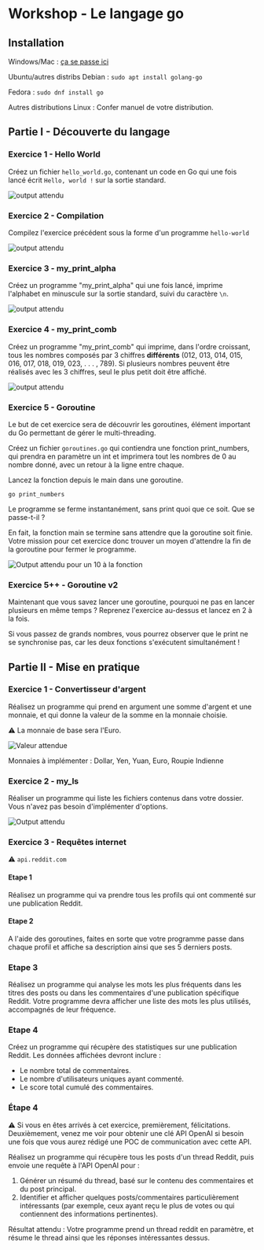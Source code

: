 # Workshop - Le langage go

## Installation

Windows/Mac : [ça se passe ici](https://go.dev/learn/)

Ubuntu/autres distribs Debian : `sudo apt install golang-go`

Fedora : `sudo dnf install go`

Autres distributions Linux : Confer manuel de votre distribution.

## Partie I - Découverte du langage

### Exercice 1 - Hello World

Créez un fichier `hello_world.go`, contenant un code en Go qui une fois lancé écrit `Hello, world !` sur la sortie standard.

![output attendu](https://i.imgur.com/kd5Z7IR.png)

### Exercice 2 - Compilation

Compilez l'exercice précédent sous la forme d'un programme `hello-world`

![output attendu](https://i.imgur.com/n4QgHB1.png)

### Exercice 3 - my_print_alpha

Créez un programme "my_print_alpha" qui une fois lancé, imprime l'alphabet en minuscule sur la sortie standard, suivi du caractère `\n`.

![output attendu](https://i.imgur.com/NmHOk4s.png)

### Exercice 4 - my_print_comb

Créez un programme "my_print_comb" qui imprime, dans l'ordre croissant, tous les nombres composés par 3 chiffres **différents** (012, 013, 014, 015, 016, 017, 018, 019, 023, . . . , 789). Si plusieurs nombres peuvent être réalisés avec les 3 chiffres, seul le plus petit doit être affiché.

![output attendu](https://i.imgur.com/ZU62ZBJ.png)

### Exercice 5 - Goroutine

Le but de cet exercice sera de découvrir les goroutines, élément important du Go permettant de gérer le multi-threading.

Créez un fichier `goroutines.go` qui contiendra une fonction print_numbers, qui prendra en paramètre un int et imprimera tout les nombres de 0 au nombre donné, avec un retour à la ligne entre chaque.

Lancez la fonction depuis le main dans une goroutine.

`go print_numbers`

Le programme se ferme instantanément, sans print quoi que ce soit. Que se passe-t-il ?

En fait, la fonction main se termine sans attendre que la goroutine soit finie. Votre mission pour cet exercice donc trouver un moyen d'attendre la fin de la goroutine pour fermer le programme.

![Output attendu pour un 10 à la fonction](https://i.imgur.com/lbOravm.png)

### Exercice 5++ - Goroutine v2

Maintenant que vous savez lancer une goroutine, pourquoi ne pas en lancer plusieurs en même temps ? Reprenez l'exercice au-dessus et lancez en 2 à la fois.

Si vous passez de grands nombres, vous pourrez observer que le print ne se synchronise pas, car les deux fonctions s'exécutent simultanément !

## Partie II - Mise en pratique

### Exercice 1 - Convertisseur d'argent

Réalisez un programme qui prend en argument une somme d'argent et une monnaie, et qui donne la valeur de la somme en la monnaie choisie.

⚠️ La monnaie de base sera l'Euro.

![Valeur attendue](https://imgur.com/kHs2B7J.png)

Monnaies à implémenter : Dollar, Yen, Yuan, Euro, Roupie Indienne

### Exercice 2 - my_ls

Réaliser un programme qui liste les fichiers contenus dans votre dossier. Vous n'avez pas besoin d'implémenter d'options.

![Output attendu](https://imgur.com/ooBahAJ.png)

### Exercice 3 - Requêtes internet

⚠️ `api.reddit.com`

#### Etape 1

Réalisez un programme qui va prendre tous les profils qui ont commenté sur une publication Reddit.

#### Etape 2

A l'aide des goroutines, faites en sorte que votre programme passe dans chaque profil et affiche sa description ainsi que ses 5 derniers posts.

### Etape 3

Réalisez un programme qui analyse les mots les plus fréquents dans les titres des posts ou dans les commentaires d'une publication spécifique Reddit. Votre programme devra afficher une liste des mots les plus utilisés, accompagnés de leur fréquence.

### Etape 4

Créez un programme qui récupère des statistiques sur une publication Reddit. Les données affichées devront inclure :

- Le nombre total de commentaires.
- Le nombre d'utilisateurs uniques ayant commenté.
- Le score total cumulé des commentaires.

### Étape 4

⚠️ Si vous en êtes arrivés à cet exercice, premièrement, félicitations. Deuxièmement, venez me voir pour obtenir une clé API OpenAI si besoin une fois que vous aurez rédigé une POC de communication avec cette API.

Réalisez un programme qui récupère tous les posts d'un thread Reddit, puis envoie une requête à l'API OpenAI pour :

1. Générer un résumé du thread, basé sur le contenu des commentaires et du post principal.
2. Identifier et afficher quelques posts/commentaires particulièrement intéressants (par exemple, ceux ayant reçu le plus de votes ou qui contiennent des informations pertinentes).

Résultat attendu :
Votre programme prend un thread reddit en paramètre, et résume le thread ainsi que les réponses intéressantes dessus.
